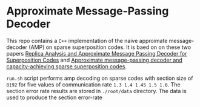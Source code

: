 # Approximate Message-Passing Decoder 

This repo contains a `C++` implementation of the naive approimate message-decoder (AMP) on sparse superposition codes. It is baed on on these two papers [Replica Analysis and Approximate Message Passing Decoder for Superposition Codes](https://arxiv.org/abs/1403.8024) and [Approximate message-passing decoder and capacity-achieving sparse superposition codes](https://arxiv.org/abs/1503.08040). 

`run.sh` script performs amp decoding on sparse codes with section size of `8192` for five values of communication rate `1.3 1.4 1.45 1.5 1.6`. The section error rate results are stored in `./root/data` directory. The data is used to produce the section error-rate  